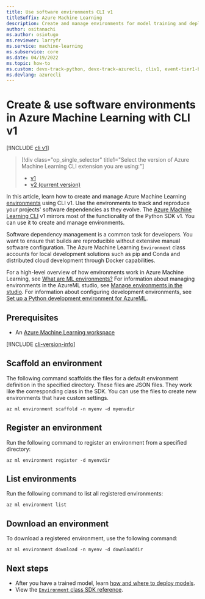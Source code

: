 ```yaml
---
title: Use software environments CLI v1
titleSuffix: Azure Machine Learning
description: Create and manage environments for model training and deployment with CLI v1. Manage Python packages and other settings for the environment.
author: ositanachi  
ms.author: osiotugo 
ms.reviewer: larryfr
ms.service: machine-learning
ms.subservice: core
ms.date: 04/19/2022
ms.topic: how-to
ms.custom: devx-track-python, devx-track-azurecli, cliv1, event-tier1-build-2022
ms.devlang: azurecli
---
```


# Create & use software environments in Azure Machine Learning with CLI v1

[!INCLUDE [cli v1](../../../includes/machine-learning-cli-v1.md)]

> [!div class="op_single_selector" title1="Select the version of Azure Machine Learning CLI extension you are using:"]
> * [v1](how-to-use-environments.md)
> * [v2 (current version)](../how-to-manage-environments-v2.md)

In this article, learn how to create and manage Azure Machine Learning [environments](/python/api/azureml-core/azureml.core.environment.environment) using CLI v1. Use the environments to track and reproduce your projects' software dependencies as they evolve. The [Azure Machine Learning CLI](reference-azure-machine-learning-cli.md) v1 mirrors most of the functionality of the Python SDK v1. You can use it to create and manage environments.

Software dependency management is a common task for developers. You want to ensure that builds are reproducible without extensive manual software configuration. The Azure Machine Learning `Environment` class accounts for local development solutions such as pip and Conda and distributed cloud development through Docker capabilities.

For a high-level overview of how environments work in Azure Machine Learning, see [What are ML environments?](../concept-environments.md) For information about managing environments in the AzureML studio, see [Manage environments in the studio](../how-to-manage-environments-in-studio.md). For information about configuring development environments, see [Set up a Python development environment for AzureML](how-to-configure-environment-v1.md).

## Prerequisites

* An [Azure Machine Learning workspace](../quickstart-create-resources.md)

[!INCLUDE [cli-version-info](../../../includes/machine-learning-cli-version-1-only.md)]

## Scaffold an environment

The following command scaffolds the files for a default environment definition in the specified directory. These files are JSON files. They work like the corresponding class in the SDK. You can use the files to create new environments that have custom settings. 

```azurecli-interactive
az ml environment scaffold -n myenv -d myenvdir
```

## Register an environment

Run the following command to register an environment from a specified directory:

```azurecli-interactive
az ml environment register -d myenvdir
```

## List environments

Run the following command to list all registered environments:

```azurecli-interactive
az ml environment list
```

## Download an environment

To download a registered environment, use the following command:

```azurecli-interactive
az ml environment download -n myenv -d downloaddir
```

## Next steps

* After you have a trained model, learn [how and where to deploy models](../how-to-deploy-online-endpoints.md).
* View the [`Environment` class SDK reference](/python/api/azureml-core/azureml.core.environment%28class%29).
